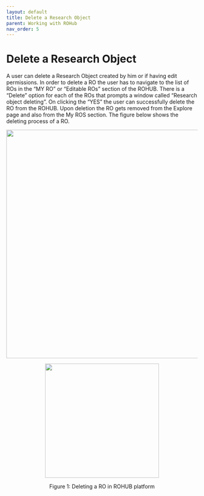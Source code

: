 ```yaml
---
layout: default
title: Delete a Research Object
parent: Working with ROHub
nav_order: 5
---
```


# Delete a Research Object
A user can delete a Research Object created by him or if having edit permissions. In order to delete a RO the user has to navigate to the list of ROs in the “MY RO” or “Editable ROs” section of the ROHUB. There is a “Delete” option for each of the ROs that prompts a window  called “Research object deleting”. On clicking the “YES” the user can successfully delete the RO from the ROHUB. Upon deletion the RO gets removed from the Explore page and also from the My ROS section. The figure below shows the deleting process of a RO.



<p align="center"> <img src="https://box.psnc.pl/f/ace735cc42/?raw=1" width="600"> </p>
<p align="center"> <img src="https://box.psnc.pl/f/fdcc3a568a/?raw=1" width="300"> </p>
<div align="center"> Figure 1: Deleting a RO in ROHUB platform </div>

